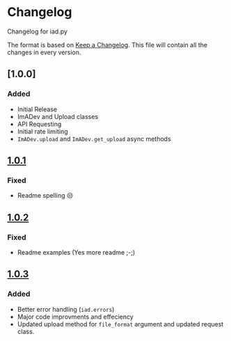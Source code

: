 # Changelog
Changelog for iad.py

The format is based on [Keep a Changelog](https://keepachangelog.com/en/1.0.0/).
This file will contain all the changes in every version.

## [1.0.0]
### Added
- Initial Release
- ImADev and Upload classes
- API Requesting
- Initial rate limiting
- `ImADev.upload` and `ImADev.get_upload` async methods

## [1.0.1]
### Fixed
- Readme spelling 😒

## [1.0.2]
### Fixed
- Readme examples (Yes more readme ;-;)

## [1.0.3]
### Added
- Better error handling (`iad.errors`)
- Major code improvments and effeciency
- Updated upload method for `file_format` argument and updated request class.


[1.0.1]: https://github.com/Fxcilities/iad.py/releases/tag/1.0.1
[1.0.2]: https://github.com/Fxcilities/iad.py/releases/tag/1.0.2
[1.0.3]: https://github.com/Fxcilities/iad.py/releases/tag/1.0.3
